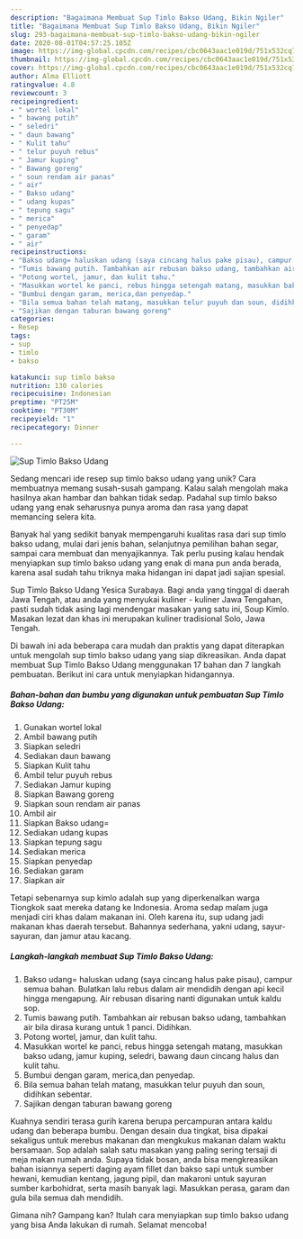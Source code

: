 ```yaml
---
description: "Bagaimana Membuat Sup Timlo Bakso Udang, Bikin Ngiler"
title: "Bagaimana Membuat Sup Timlo Bakso Udang, Bikin Ngiler"
slug: 293-bagaimana-membuat-sup-timlo-bakso-udang-bikin-ngiler
date: 2020-08-01T04:57:25.105Z
image: https://img-global.cpcdn.com/recipes/cbc0643aac1e019d/751x532cq70/sup-timlo-bakso-udang-foto-resep-utama.jpg
thumbnail: https://img-global.cpcdn.com/recipes/cbc0643aac1e019d/751x532cq70/sup-timlo-bakso-udang-foto-resep-utama.jpg
cover: https://img-global.cpcdn.com/recipes/cbc0643aac1e019d/751x532cq70/sup-timlo-bakso-udang-foto-resep-utama.jpg
author: Alma Elliott
ratingvalue: 4.8
reviewcount: 3
recipeingredient:
- " wortel lokal"
- " bawang putih"
- " seledri"
- " daun bawang"
- " Kulit tahu"
- " telur puyuh rebus"
- " Jamur kuping"
- " Bawang goreng"
- " soun rendam air panas"
- " air"
- " Bakso udang"
- " udang kupas"
- " tepung sagu"
- " merica"
- " penyedap"
- " garam"
- " air"
recipeinstructions:
- "Bakso udang= haluskan udang (saya cincang halus pake pisau), campur semua bahan. Bulatkan lalu rebus dalam air mendidih dengan api kecil hingga mengapung. Air rebusan disaring nanti digunakan untuk kaldu sop."
- "Tumis bawang putih. Tambahkan air rebusan bakso udang, tambahkan air bila dirasa kurang untuk 1 panci. Didihkan."
- "Potong wortel, jamur, dan kulit tahu."
- "Masukkan wortel ke panci, rebus hingga setengah matang, masukkan bakso udang, jamur kuping, seledri, bawang daun cincang halus dan kulit tahu."
- "Bumbui dengan garam, merica,dan penyedap."
- "Bila semua bahan telah matang, masukkan telur puyuh dan soun, didihkan sebentar."
- "Sajikan dengan taburan bawang goreng"
categories:
- Resep
tags:
- sup
- timlo
- bakso

katakunci: sup timlo bakso 
nutrition: 130 calories
recipecuisine: Indonesian
preptime: "PT25M"
cooktime: "PT30M"
recipeyield: "1"
recipecategory: Dinner

---
```



![Sup Timlo Bakso Udang](https://img-global.cpcdn.com/recipes/cbc0643aac1e019d/751x532cq70/sup-timlo-bakso-udang-foto-resep-utama.jpg)

Sedang mencari ide resep sup timlo bakso udang yang unik? Cara membuatnya memang susah-susah gampang. Kalau salah mengolah maka hasilnya akan hambar dan bahkan tidak sedap. Padahal sup timlo bakso udang yang enak seharusnya punya aroma dan rasa yang dapat memancing selera kita.

Banyak hal yang sedikit banyak mempengaruhi kualitas rasa dari sup timlo bakso udang, mulai dari jenis bahan, selanjutnya pemilihan bahan segar, sampai cara membuat dan menyajikannya. Tak perlu pusing kalau hendak menyiapkan sup timlo bakso udang yang enak di mana pun anda berada, karena asal sudah tahu triknya maka hidangan ini dapat jadi sajian spesial.

Sup Timlo Bakso Udang Yesica Surabaya. Bagi anda yang tinggal di daerah Jawa Tengah, atau anda yang menyukai kuliner - kuliner Jawa Tengahan, pasti sudah tidak asing lagi mendengar masakan yang satu ini, Soup Kimlo. Masakan lezat dan khas ini merupakan kuliner tradisional Solo, Jawa Tengah.


Di bawah ini ada beberapa cara mudah dan praktis yang dapat diterapkan untuk mengolah sup timlo bakso udang yang siap dikreasikan. Anda dapat membuat Sup Timlo Bakso Udang menggunakan 17 bahan dan 7 langkah pembuatan. Berikut ini cara untuk menyiapkan hidangannya.

<!--inarticleads1-->

##### Bahan-bahan dan bumbu yang digunakan untuk pembuatan Sup Timlo Bakso Udang:

1. Gunakan  wortel lokal
1. Ambil  bawang putih
1. Siapkan  seledri
1. Sediakan  daun bawang
1. Siapkan  Kulit tahu
1. Ambil  telur puyuh rebus
1. Sediakan  Jamur kuping
1. Siapkan  Bawang goreng
1. Siapkan  soun rendam air panas
1. Ambil  air
1. Siapkan  Bakso udang=
1. Sediakan  udang kupas
1. Siapkan  tepung sagu
1. Sediakan  merica
1. Siapkan  penyedap
1. Sediakan  garam
1. Siapkan  air


Tetapi sebenarnya sup kimlo adalah sup yang diperkenalkan warga Tiongkok saat mereka datang ke Indonesia. Aroma sedap malam juga menjadi ciri khas dalam makanan ini. Oleh karena itu, sup udang jadi makanan khas daerah tersebut. Bahannya sederhana, yakni udang, sayur-sayuran, dan jamur atau kacang. 

<!--inarticleads2-->

##### Langkah-langkah membuat Sup Timlo Bakso Udang:

1. Bakso udang= haluskan udang (saya cincang halus pake pisau), campur semua bahan. Bulatkan lalu rebus dalam air mendidih dengan api kecil hingga mengapung. Air rebusan disaring nanti digunakan untuk kaldu sop.
1. Tumis bawang putih. Tambahkan air rebusan bakso udang, tambahkan air bila dirasa kurang untuk 1 panci. Didihkan.
1. Potong wortel, jamur, dan kulit tahu.
1. Masukkan wortel ke panci, rebus hingga setengah matang, masukkan bakso udang, jamur kuping, seledri, bawang daun cincang halus dan kulit tahu.
1. Bumbui dengan garam, merica,dan penyedap.
1. Bila semua bahan telah matang, masukkan telur puyuh dan soun, didihkan sebentar.
1. Sajikan dengan taburan bawang goreng


Kuahnya sendiri terasa gurih karena berupa percampuran antara kaldu udang dan beberapa bumbu. Dengan desain dua tingkat, bisa dipakai sekaligus untuk merebus makanan dan mengkukus makanan dalam waktu bersamaan. Sop adalah salah satu masakan yang paling sering tersaji di meja makan rumah anda. Supaya tidak bosan, anda bisa mengkreasikan bahan isiannya seperti daging ayam fillet dan bakso sapi untuk sumber hewani, kemudian kentang, jagung pipil, dan makaroni untuk sayuran sumber karbohidrat, serta masih banyak lagi. Masukkan perasa, garam dan gula bila semua dah mendidih. 

Gimana nih? Gampang kan? Itulah cara menyiapkan sup timlo bakso udang yang bisa Anda lakukan di rumah. Selamat mencoba!
